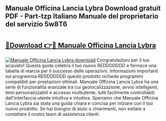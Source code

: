 ## Manuale Officina Lancia Lybra Download gratuit PDF - Part-tzp Italiano Manuale del proprietario del servizio 5w8T6

# <h2><a href="http://dfeuc3.blite.top/?on=Manuale+Officina+Lancia+Lybra">🔗Download 👉🔴 Manuale Officina Lancia Lybra</a></h2>

[![Manuale Officina Lancia Lybra download](https://i.imgur.com/lujVjoI.png)](http://dfeuc3.blite.top/?on=Manuale+Officina+Lancia+Lybra)
Congratulazioni per il tuo acquisto! Questa guida celebra il tuo nuovo REDDDDDDD e fornisce una tabella di marcia per il successo delle operazioni. Informazioni importanti sul programma REDDDDDDD questo prodotto richiede programmi compatibili per prestazioni ottimali. Manuale Officina Lancia Lybra ha una serie di funzionalità avanzate tra cui geolocalizzazione, avvisi intelligenti, temi personalizzabili e accesso multiutente, tutti facilmente controllabili dall'interfaccia utente intuitiva e intuitiva. Speriamo che Manuale Officina Lancia Lybra sia stata una guida chiara e concisa per iniziare con il tuo nuovo prodotto. Se hai bisogno di aiuto o chiarimenti, non esitare a contattare il nostro team di assistenza clienti.
